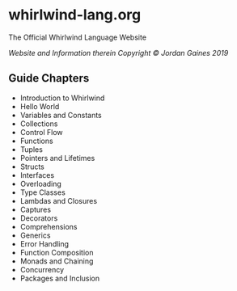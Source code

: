 # whirlwind-lang.org

The Official Whirlwind Language Website

*Website and Information therein Copyright &copy; Jordan Gaines 2019*

## Guide Chapters

- Introduction to Whirlwind
- Hello World
- Variables and Constants
- Collections
- Control Flow
- Functions
- Tuples
- Pointers and Lifetimes
- Structs
- Interfaces
- Overloading
- Type Classes
- Lambdas and Closures
- Captures
- Decorators
- Comprehensions
- Generics
- Error Handling
- Function Composition
- Monads and Chaining
- Concurrency
- Packages and Inclusion
